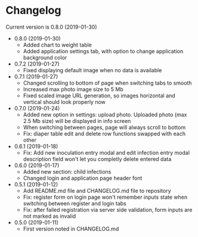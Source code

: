 # Changelog

Current version is 0.8.0 (2019-01-30)

- 0.8.0 (2019-01-30)
  - Added chart to weight table
  - Added application settings tab, with option to change application background color
- 0.7.2 (2019-01-27)
  - Fixed displaying default image when no data is available
- 0.7.1 (2019-01-27)
  - Changed scrolling to bottom of page when switching tabs to smooth
  - Increased max photo image size to 5 Mb
  - Fixed scaled image URL generation, so images horizontal and vertical should look properly now
- 0.7.0 (2019-01-24)
  - Added new option in settings: upload photo. Uploaded photo (max 2.5 Mb size) will be displayed in info screen
  - When switching between pages, page will always scroll to bottom
  - Fix: diaper table edit and delete row functions swapped with each other
- 0.6.1 (2019-01-18)
  - Fix: Add new inoculation entry modal and edit infection entry modal description field won't let you completly delete
    entered data
- 0.6.0 (2019-01-17)
  - Added new section: child infections
  - Changed login and application page header font
- 0.5.1 (2019-01-12)
  - Add README.md file and CHANGELOG.md file to repository
  - Fix: register form on login page won't remember inputs state when switching between register and login tabs
  - Fix: after failed registration via server side validation, form inputs are not marked as invalid
- 0.5.0 (2019-01-11)
  - First version noted in CHANGELOG.md

